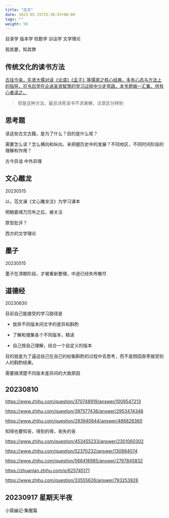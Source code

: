 ```yaml
---
title: "古文"
date: 2023-05-15T15:38:57+08:00
tags: ""
weight: 50
---
```




目录学 版本学 校勘学 训诂学 文学理论

观其要，知其弊

## 传统文化的读书方法

[古往今来，先贤大儒对读《论语》《孟子》等儒家之核心经典，多有心态与方法上的指导，可令后学在企进圣贤智慧的学习过程中少走弯路，本专题做一汇集，供有心者读之。](https://www.xueruxue.com/zhuanti/du-shu-fa-zhi-du-jing)

> 但是这种方法，最忌讳死读书不求甚解，注意区分辨别

## 思考题

读这些古文古籍，是为了什么？目的是什么呢？

需要怎么读？怎么横向和纵向，来把握历史中的发展？不同地区，不同时间阶段的理解和作用？

古今异谊 中外异理

## 文心雕龙

20230515

以，范文澜《文心雕龙注》为学习课本

明朝嘉靖万历年之后，被关注

原型批评？

西方的文学理论

## 墨子

20230515

墨子在清朝阶段，才被重新整理，中途已经失传散尽

## 道德经

20230630

目前自己能接受的学习路径是

+ 放弃不同版本间文字的差异和斟酌

+ 了解和搜集各个不同版本，精读

+ 自己按自己理解，综合一个自定义的版本

目的就是为了逼迫自己在自己的权衡斟酌的过程中去思考，而不是囫囵吞枣接受别人的斟酌结果。

需要搞清楚不同版本差异间的大致原因

## 20230810

<https://www.zhihu.com/question/370748919/answer/1009547213>

<https://www.zhihu.com/question/397577436/answer/2953474348>

<https://www.zhihu.com/question/293940844/answer/488826360>

知得也要知丧，得到的得，丧失的丧

<https://www.zhihu.com/question/453455233/answer/2301060302>

<https://www.zhihu.com/question/52370232/answer/130884074>

<https://www.zhihu.com/question/566418985/answer/2767845832>

<https://zhuanlan.zhihu.com/p/625745171>

<https://www.zhihu.com/question/33555626/answer/793253926>

## 20230917 星期天半夜

小窗幽记·集醒篇
